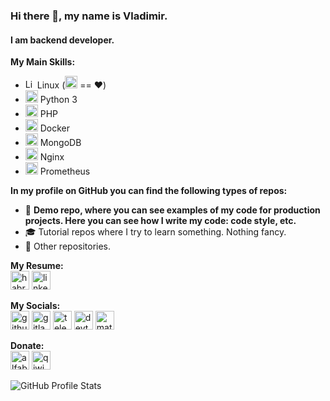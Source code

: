 ### Hi there 👋, my name is Vladimir.
#### I am backend developer.

<!--

![I am backend developer](https://vladimirpichugin.github.io/img/logo.png)

-->

**My Main Skills:**
- <img src='https://vladimirpichugin.github.io/icons/linux.svg' alt='Linux' height='15'> Linux (<img src='https://vladimirpichugin.github.io/icons/ubuntu.svg' alt='Ubuntu' height='20'> == ❤️)
- <img src='https://vladimirpichugin.github.io/icons/python.svg' alt='Python' height='20'> Python 3
- <img src='https://vladimirpichugin.github.io/icons/php.svg' alt='PHP' height='20'> PHP
- <img src='https://vladimirpichugin.github.io/icons/docker.svg' alt='Docker' height='20'> Docker
- <img src='https://vladimirpichugin.github.io/icons/mongodb.svg' alt='MongoDB' height='20'> MongoDB
- <img src='https://vladimirpichugin.github.io/icons/nginx.svg' alt='Nginx' height='20'> Nginx
- <img src='https://vladimirpichugin.github.io/icons/prometheusio.svg' alt='Prometheus' height='20'> Prometheus

**In my profile on GitHub you can find the following types of repos:**
- 🎥 **Demo repo, where you can see examples of my code for production projects. Here you can see how I write my code: code style, etc.**
- 🎓 Tutorial repos where I try to learn something. Nothing fancy.
- 🎲 Other repositories.

**My Resume:** <br>
[<img src='https://vladimirpichugin.github.io/icons/habr.png' alt='habr career' height='30'>](https://career.habr.com/pichuginvv) [<img src='https://vladimirpichugin.github.io/icons/linkedin.svg' alt='linkedin' height='30'>](https://www.linkedin.com/in/vladimirpichugin/)

**My Socials:** <br>
[<img src='https://vladimirpichugin.github.io/icons/github.svg' alt='github' height='30'>](http://github.com/vladimirpichugin) [<img src='https://vladimirpichugin.github.io/icons/gitlab.svg' alt='gitlab' height='30'>](https://gitlab.com/vladimirpichugin) [<img src='https://vladimirpichugin.github.io/icons/telegram.svg' alt='telegram' height='30'>](http://t.me/vladimirpichugin) [<img src='https://vladimirpichugin.github.io/icons/devto.svg' alt='devto' height='30'>](https://dev.to/pichugin) [<img src='https://vladimirpichugin.github.io/icons/matrix.svg' alt='matrix' height='30'>](https://matrix.to/#/@vladimirpichugin:matrix.org)

**Donate:** <br>
[<img src='https://vladimirpichugin.github.io/icons/alfabank.svg' alt='alfabank' height='30'>](https://pichug.in/money) [<img src='https://vladimirpichugin.github.io/icons/qiwi.svg' alt='qiwi' height='30'>](https://pichug.in/donate)

![GitHub Profile Stats](https://github-readme-stats.vercel.app/api?username=vladimirpichugin&theme=swift&hide=prs,contribs&hide_border=true&count_private=true&show_icons=true)

<!--
- <img src='https://vladimirpichugin.github.io/icons/gitlab.svg' alt='Gitlab' height='20'> / <img src='https://vladimirpichugin.github.io/icons/jenkins.svg' alt='Jenkins' height='20'> DevOps
[<img src='https://vladimirpichugin.github.io/icons/twitter.svg' alt='twitter' height='30'>](https://twitter.com/pichuginvv)
-->
